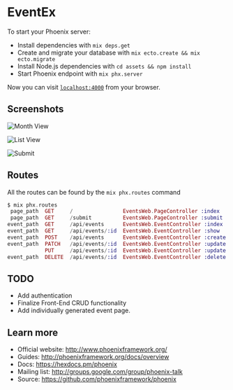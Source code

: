 # EventEx

To start your Phoenix server:

  * Install dependencies with `mix deps.get`
  * Create and migrate your database with `mix ecto.create && mix ecto.migrate`
  * Install Node.js dependencies with `cd assets && npm install`
  * Start Phoenix endpoint with `mix phx.server`

Now you can visit [`localhost:4000`](http://localhost:4000) from your browser.

## Screenshots

![Month View](https://raw.githubusercontent.com/rasjonell/EventEx/master/screenshots/1.png)


![List View](https://raw.githubusercontent.com/rasjonell/EventEx/master/screenshots/3.png)


![Submit](https://raw.githubusercontent.com/rasjonell/EventEx/master/screenshots/2.png)



## Routes

All the routes can be found by the `mix phx.routes` command

```elixir
$ mix phx.routes
 page_path  GET     /                EventsWeb.PageController :index
 page_path  GET     /submit          EventsWeb.PageController :submit
event_path  GET     /api/events      EventsWeb.EventController :index
event_path  GET     /api/events/:id  EventsWeb.EventController :show
event_path  POST    /api/events      EventsWeb.EventController :create
event_path  PATCH   /api/events/:id  EventsWeb.EventController :update
            PUT     /api/events/:id  EventsWeb.EventController :update
event_path  DELETE  /api/events/:id  EventsWeb.EventController :delete

```

## TODO

* Add authentication
* Finalize Front-End CRUD functionality
* Add individually generated event page. 


## Learn more

  * Official website: http://www.phoenixframework.org/
  * Guides: http://phoenixframework.org/docs/overview
  * Docs: https://hexdocs.pm/phoenix
  * Mailing list: http://groups.google.com/group/phoenix-talk
  * Source: https://github.com/phoenixframework/phoenix
